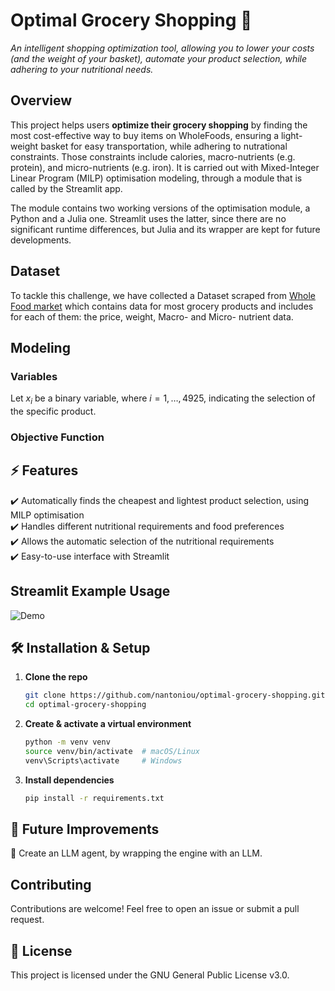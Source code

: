 
# **Optimal Grocery Shopping 🛒**  
_An intelligent shopping optimization tool, allowing you to lower your costs (and the weight of your basket), automate your product selection, while adhering to your nutritional needs._  

## **Overview**
This project helps users **optimize their grocery shopping** by finding the most cost-effective way to buy items on WholeFoods, ensuring a light-weight basket for easy transportation, while adhering to nutrational constraints. Those constraints include calories, macro-nutrients (e.g. protein), and micro-nutrients (e.g. iron). It is carried out with Mixed-Integer Linear Program (MILP) optimisation modeling, through a module that is called by the Streamlit app.

The module contains two working versions of the optimisation module, a Python and a Julia one. Streamlit uses the latter, since there are no significant runtime differences, but Julia and its wrapper are kept for future developments.


## **Dataset**
To tackle this challenge, we have collected a Dataset scraped from [Whole Food market](https://www.wholefoodsmarket.com/) which contains data for most grocery products and includes for each of them: the price, weight, Macro- and Micro- nutrient data.


## **Modeling**
### Variables
Let $x_i$ be a binary variable, where $i = 1, \dots, 4925$, indicating the selection of the specific product.

### Objective Function
<!--
```math
min\sum_{i=1}^{n} x_i \cdot \text{price}_i + \lambda \cdot \sum_{i=1}^{n} x_i \cdot \text{weight}_i
```
### Macro-nutrient Constraints

```math
\text{calories_intake} \cdot 0.9 \leq \sum_{i=1}^{n} x_i \cdot \text{calories}_i \leq \text{calories_intake} \cdot 1.2
```
```math
\text{protein_intake} \leq \sum_{i=1}^{n} x_i \cdot \text{protein}_i \leq \text{protein_intake} \cdot 1.3

\sum_{i=1}^{n} x_i \cdot \text{total_fat_amount}_i \leq \text{fat_constraint}
```

### Preferences Constraints

```math
\sum_{\text{beans_indices_vec}} x_i \leq \text{max_number_of_beans}

\sum_{\text{milk_indices_vec}} x_i \leq \text{max_number_of_milk}

\sum_{\text{flour_indices_vec}} x_i \leq \text{max_number_of_flour}

\sum_{\text{pb_indices_vec}} x_i \leq \text{max_number_of_peanut}

\sum_{\text{pasta_indices_vec}} x_i \leq \text{max_number_of_pasta}

\sum_{\text{oats_indices_vec}} x_i \leq \text{max_number_of_oats}

\sum_{\text{bread_indices_vec}} x_i \leq \text{max_number_of_bread}
```

### Micro-nutrient Constraints

```math
\sum_{i=1}^{n} x_i \cdot \text{cholesterol}_i \leq \text{cholesterol_constraint}

\sum_{i=1}^{n} x_i \cdot \text{total_fat_amount}_i \leq \text{fat_constraint}

\sum_{i=1}^{n} x_i \cdot \text{saturated_fat}_i \leq \text{sat_fat_constraint}

\sum_{i=1}^{n} x_i \cdot \text{fiber}_i \geq \text{fiber_constraint}

\sum_{i=1}^{n} x_i \cdot \text{sodium}_i \leq \text{sodium_constraint}

\sum_{i=1}^{n} x_i \cdot \text{potassium}_i \geq \text{potassium_constraint}

\sum_{i=1}^{n} x_i \cdot \text{iron}_i \geq \text{iron_constraint}
```

-->
## **⚡ Features**  
✔️ Automatically finds the cheapest and lightest product selection, using MILP optimisation<br>
✔️ Handles different nutritional requirements and food preferences<br>
✔️ Allows the automatic selection of the nutritional requirements<br>
✔️ Easy-to-use interface with Streamlit

## **Streamlit Example Usage**  

![Demo](media/demo.gif)

## **🛠️ Installation & Setup**  
1. **Clone the repo**  
   ```bash
   git clone https://github.com/nantoniou/optimal-grocery-shopping.git
   cd optimal-grocery-shopping
   ```
2. **Create & activate a virtual environment**  
   ```bash
   python -m venv venv
   source venv/bin/activate  # macOS/Linux
   venv\Scripts\activate     # Windows
   ```
3. **Install dependencies**  
   ```bash
   pip install -r requirements.txt
   ```


## **🚀 Future Improvements**  
🔹 Create an LLM agent, by wrapping the engine with an LLM.

## **Contributing**  
Contributions are welcome! Feel free to open an issue or submit a pull request.  

## **🐝 License**  
This project is licensed under the GNU General Public License v3.0.  
